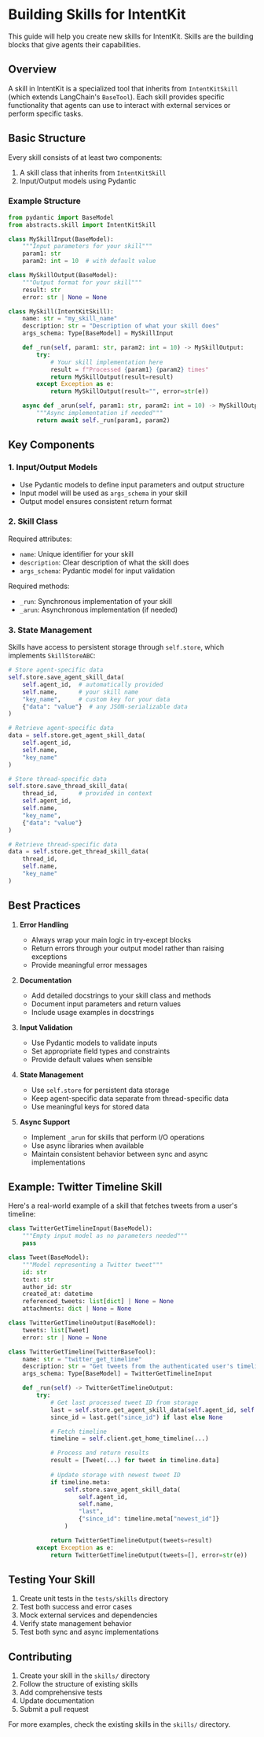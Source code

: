 # Building Skills for IntentKit

This guide will help you create new skills for IntentKit. Skills are the building blocks that give agents their capabilities.

## Overview

A skill in IntentKit is a specialized tool that inherits from `IntentKitSkill` (which extends LangChain's `BaseTool`). Each skill provides specific functionality that agents can use to interact with external services or perform specific tasks.

## Basic Structure

Every skill consists of at least two components:

1. A skill class that inherits from `IntentKitSkill`
2. Input/Output models using Pydantic

### Example Structure
```python
from pydantic import BaseModel
from abstracts.skill import IntentKitSkill

class MySkillInput(BaseModel):
    """Input parameters for your skill"""
    param1: str
    param2: int = 10  # with default value

class MySkillOutput(BaseModel):
    """Output format for your skill"""
    result: str
    error: str | None = None

class MySkill(IntentKitSkill):
    name: str = "my_skill_name"
    description: str = "Description of what your skill does"
    args_schema: Type[BaseModel] = MySkillInput

    def _run(self, param1: str, param2: int = 10) -> MySkillOutput:
        try:
            # Your skill implementation here
            result = f"Processed {param1} {param2} times"
            return MySkillOutput(result=result)
        except Exception as e:
            return MySkillOutput(result="", error=str(e))

    async def _arun(self, param1: str, param2: int = 10) -> MySkillOutput:
        """Async implementation if needed"""
        return await self._run(param1, param2)
```

## Key Components

### 1. Input/Output Models

- Use Pydantic models to define input parameters and output structure
- Input model will be used as `args_schema` in your skill
- Output model ensures consistent return format

### 2. Skill Class

Required attributes:
- `name`: Unique identifier for your skill
- `description`: Clear description of what the skill does
- `args_schema`: Pydantic model for input validation

Required methods:
- `_run`: Synchronous implementation of your skill
- `_arun`: Asynchronous implementation (if needed)

### 3. State Management

Skills have access to persistent storage through `self.store`, which implements `SkillStoreABC`:

```python
# Store agent-specific data
self.store.save_agent_skill_data(
    self.agent_id,  # automatically provided
    self.name,      # your skill name
    "key_name",     # custom key for your data
    {"data": "value"}  # any JSON-serializable data
)

# Retrieve agent-specific data
data = self.store.get_agent_skill_data(
    self.agent_id,
    self.name,
    "key_name"
)

# Store thread-specific data
self.store.save_thread_skill_data(
    thread_id,      # provided in context
    self.agent_id,
    self.name,
    "key_name",
    {"data": "value"}
)

# Retrieve thread-specific data
data = self.store.get_thread_skill_data(
    thread_id,
    self.name,
    "key_name"
)
```

## Best Practices

1. **Error Handling**
   - Always wrap your main logic in try-except blocks
   - Return errors through your output model rather than raising exceptions
   - Provide meaningful error messages

2. **Documentation**
   - Add detailed docstrings to your skill class and methods
   - Document input parameters and return values
   - Include usage examples in docstrings

3. **Input Validation**
   - Use Pydantic models to validate inputs
   - Set appropriate field types and constraints
   - Provide default values when sensible

4. **State Management**
   - Use `self.store` for persistent data storage
   - Keep agent-specific data separate from thread-specific data
   - Use meaningful keys for stored data

5. **Async Support**
   - Implement `_arun` for skills that perform I/O operations
   - Use async libraries when available
   - Maintain consistent behavior between sync and async implementations

## Example: Twitter Timeline Skill

Here's a real-world example of a skill that fetches tweets from a user's timeline:

```python
class TwitterGetTimelineInput(BaseModel):
    """Empty input model as no parameters needed"""
    pass

class Tweet(BaseModel):
    """Model representing a Twitter tweet"""
    id: str
    text: str
    author_id: str
    created_at: datetime
    referenced_tweets: list[dict] | None = None
    attachments: dict | None = None

class TwitterGetTimelineOutput(BaseModel):
    tweets: list[Tweet]
    error: str | None = None

class TwitterGetTimeline(TwitterBaseTool):
    name: str = "twitter_get_timeline"
    description: str = "Get tweets from the authenticated user's timeline"
    args_schema: Type[BaseModel] = TwitterGetTimelineInput

    def _run(self) -> TwitterGetTimelineOutput:
        try:
            # Get last processed tweet ID from storage
            last = self.store.get_agent_skill_data(self.agent_id, self.name, "last")
            since_id = last.get("since_id") if last else None

            # Fetch timeline
            timeline = self.client.get_home_timeline(...)

            # Process and return results
            result = [Tweet(...) for tweet in timeline.data]
            
            # Update storage with newest tweet ID
            if timeline.meta:
                self.store.save_agent_skill_data(
                    self.agent_id,
                    self.name,
                    "last",
                    {"since_id": timeline.meta["newest_id"]}
                )

            return TwitterGetTimelineOutput(tweets=result)
        except Exception as e:
            return TwitterGetTimelineOutput(tweets=[], error=str(e))
```

## Testing Your Skill

1. Create unit tests in the `tests/skills` directory
2. Test both success and error cases
3. Mock external services and dependencies
4. Verify state management behavior
5. Test both sync and async implementations

## Contributing

1. Create your skill in the `skills/` directory
2. Follow the structure of existing skills
3. Add comprehensive tests
4. Update documentation
5. Submit a pull request

For more examples, check the existing skills in the `skills/` directory.
